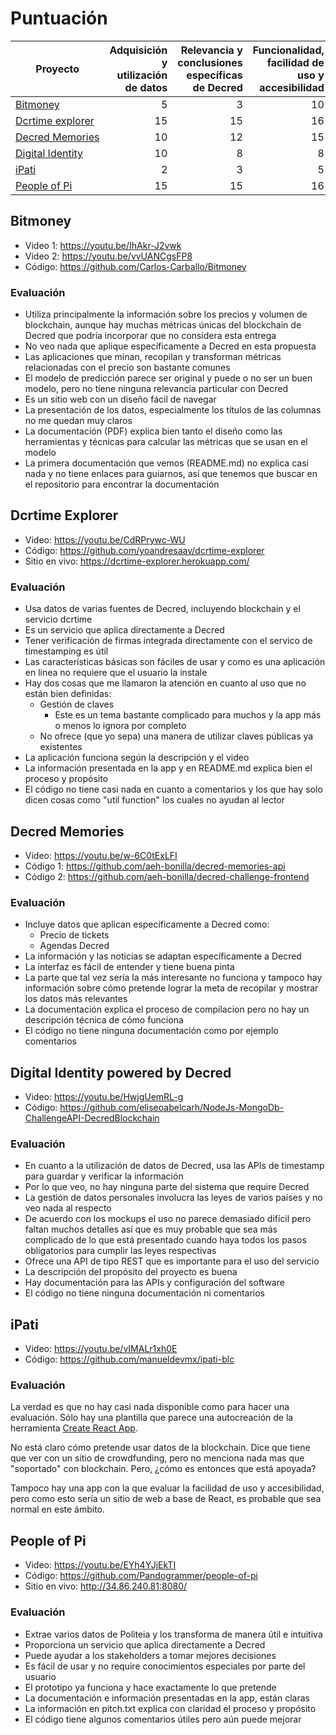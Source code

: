 # Puntuación

Proyecto | Adquisición y utilización de datos | Relevancia y conclusiones específicas de Decred | Funcionalidad, facilidad de uso y accesibilidad | Ejecución | Documentación | Total
---|--:|--:|--:|--:|--:|--:
[Bitmoney](#bitmoney)              | 5  | 3  | 10 | 12 | 16 | 46 |
[Dcrtime&nbsp;explorer](#dcrtime)  | 15 | 15 | 16 | 18 | 13 | 77 |
[Decred&nbsp;Memories](#memory)    | 10 | 12 | 15 | 10 | 7  | 54 |
[Digital&nbsp;Identity](#identity) | 10 | 8  | 8  | 11 | 12 | 49 |
[iPati](#ipati)                    | 2  | 3  | 5  | 2  | 4  | 16 |
[People&nbsp;of&nbsp;Pi](#pop)     | 15 | 15 | 16 | 18 | 15 | 79 |

<a name="bitmoney"></a>

## Bitmoney

- Video 1: https://youtu.be/IhAkr-J2vwk
- Video 2: https://youtu.be/vvUANCgsFP8
- Código: https://github.com/Carlos-Carballo/Bitmoney

### Evaluación

- Utiliza principalmente la información sobre los precios y volumen de blockchain, aunque hay muchas métricas únicas del blockchain de Decred que podría incorporar que no considera esta entrega
- No veo nada que aplique específicamente a Decred en esta propuesta
- Las aplicaciones que minan, recopilan y transforman métricas relacionadas con el precio son bastante comunes
- El modelo de predicción parece ser original y puede o no ser un buen modelo, pero no tiene ninguna relevancia particular con Decred
- Es un sitio web con un diseño fácil de navegar
- La presentación de los datos, especialmente los títulos de las columnas no me quedan muy claros
- La documentación (PDF) explica bien tanto el diseño como las herramientas y técnicas para calcular las métricas que se usan en el modelo
- La primera documentación que vemos (README.md) no explica casi nada y no tiene enlaces para guiarnos, así que tenemos que buscar en el repositorio para encontrar la documentación

<a name="dcrtime"></a>

## Dcrtime Explorer

- Video: https://youtu.be/CdRPrywc-WU
- Código: https://github.com/yoandresaav/dcrtime-explorer
- Sitio en vivo: https://dcrtime-explorer.herokuapp.com/

### Evaluación

- Usa datos de varias fuentes de Decred, incluyendo blockchain y el servicio dcrtime
- Es un servicio que aplica directamente a Decred
- Tener verificación de firmas integrada directamente con el servico de timestamping es útil
- Las características básicas son fáciles de usar y como es una aplicación en linea no requiere que el usuario la instale
- Hay dos cosas que me llamaron la atención en cuanto al uso que no están bien definidas:
  - Gestión de claves
    - Este es un tema bastante complicado para muchos y la app más o menos lo ignora por completo
  - No ofrece (que yo sepa) una manera de utilizar claves públicas ya existentes
- La aplicación funciona según la descripción y el video
- La información presentada en la app y en README.md explica bien el proceso y propósito
- El código no tiene casi nada en cuanto a comentarios y los que hay solo dicen cosas como "util function" los cuales no ayudan al lector

<a name="memory"></a>

## Decred Memories

- Video: https://youtu.be/w-6C0tExLFI
- Código 1: https://github.com/aeh-bonilla/decred-memories-api
- Código 2: https://github.com/aeh-bonilla/decred-challenge-frontend

### Evaluación

- Incluye datos que aplican específicamente a Decred como:
  - Precio de tickets
  - Agendas Decred
- La información y las noticias se adaptan específicamente a Decred
- La interfaz es fácil de entender y tiene buena pinta
- La parte que tal vez sería la más interesante no funciona y tampoco hay información sobre cómo pretende lograr la meta de recopilar y mostrar los datos más relevantes
- La documentación explica el proceso de compilacion pero no hay un descripción técnica de cómo funciona
- El código no tiene ninguna documentación como por ejemplo comentarios

<a name="identity"></a>

## Digital Identity powered by Decred

- Video: https://youtu.be/HwjgUemRL-g
- Código: https://github.com/eliseoabelcarh/NodeJs-MongoDb-ChallengeAPI-DecredBlockchain

### Evaluación

- En cuanto a la utilización de datos de Decred, usa las APIs de timestamp para guardar y verificar la información
- Por lo que veo, no hay ninguna parte del sistema que require Decred
- La gestión de datos personales involucra las leyes de varios países y no veo nada al respecto
- De acuerdo con los mockups el uso no parece demasiado difícil pero faltan muchos detalles así que es muy probable que sea más complicado de lo que está presentado cuando haya todos los pasos obligatorios para cumplir las leyes respectivas
- Ofrece una API de tipo REST que es importante para el uso del servicio
- La descripción del propósito del proyecto es buena
- Hay documentación para las APIs y configuración del software
- El código no tiene ninguna documentación ni comentarios

<a name="ipati"></a>
## iPati

- Video: https://youtu.be/vIMALr1xh0E
- Código: https://github.com/manueldevmx/ipati-blc

### Evaluación

La verdad es que no hay casi nada disponible como para hacer una evaluación.
Sólo hay  una plantilla que parece una autocreación de la herramienta
[Create React App](https://github.com/facebook/create-react-app).

No está claro cómo pretende usar datos de la blockchain.  Dice que tiene que ver
con un sitio de crowdfunding, pero no menciona nada mas que "soportado" con
blockchain.  Pero, ¿cómo es entonces que está apoyada?

Tampoco hay una app con la que evaluar la facilidad de uso y accesibilidad, pero
como esto sería un sitio de web a base de React, es probable que sea normal en
este ámbito.

<a name="pop"></a>

## People of Pi

- Video: https://youtu.be/EYh4YJjEkTI
- Código: https://github.com/Pandogrammer/people-of-pi
- Sitio en vivo: http://34.86.240.81:8080/

### Evaluación

- Extrae varios datos de Politeia y los transforma de manera útil e intuitiva
- Proporciona un servicio que aplica directamente a Decred
- Puede ayudar a los stakeholders a tomar mejores decisiones
- Es fácil de usar y no require conocimientos especiales por parte del usuario
- El prototipo ya funciona y hace exactamente lo que pretende
- La documentación e información presentadas en la app, están claras
- La información en pitch.txt explica con claridad el proceso y propósito
- El código tiene algunos comentarios útiles pero aún puede mejorar

